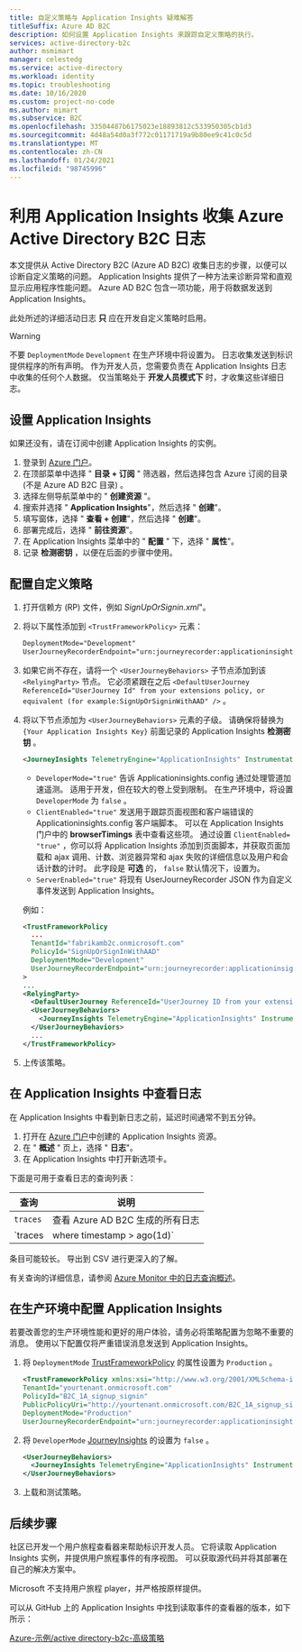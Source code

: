 ```yaml
---
title: 自定义策略与 Application Insights 疑难解答
titleSuffix: Azure AD B2C
description: 如何设置 Application Insights 来跟踪自定义策略的执行。
services: active-directory-b2c
author: msmimart
manager: celestedg
ms.service: active-directory
ms.workload: identity
ms.topic: troubleshooting
ms.date: 10/16/2020
ms.custom: project-no-code
ms.author: mimart
ms.subservice: B2C
ms.openlocfilehash: 33504487b6175023e18893812c533950305cb1d3
ms.sourcegitcommit: 4d48a54d0a3f772c01171719a9b80ee9c41c0c5d
ms.translationtype: MT
ms.contentlocale: zh-CN
ms.lasthandoff: 01/24/2021
ms.locfileid: "98745996"
---
```

# <a name="collect-azure-active-directory-b2c-logs-with-application-insights"></a>利用 Application Insights 收集 Azure Active Directory B2C 日志

本文提供从 Active Directory B2C (Azure AD B2C) 收集日志的步骤，以便可以诊断自定义策略的问题。 Application Insights 提供了一种方法来诊断异常和直观显示应用程序性能问题。 Azure AD B2C 包含一项功能，用于将数据发送到 Application Insights。

此处所述的详细活动日志 **只** 应在开发自定义策略时启用。

> [!WARNING]
> 不要 `DeploymentMode` `Development` 在生产环境中将设置为。 日志收集发送到标识提供程序的所有声明。 作为开发人员，您需要负责在 Application Insights 日志中收集的任何个人数据。 仅当策略处于 **开发人员模式下** 时，才收集这些详细日志。

## <a name="set-up-application-insights"></a>设置 Application Insights

如果还没有，请在订阅中创建 Application Insights 的实例。

1. 登录到 [Azure 门户](https://portal.azure.com)。
1. 在顶部菜单中选择 " **目录 + 订阅** " 筛选器，然后选择包含 Azure 订阅的目录 (不是 Azure AD B2C 目录) 。
1. 选择左侧导航菜单中的 " **创建资源** "。
1. 搜索并选择 " **Application Insights**"，然后选择 " **创建**"。
1. 填写窗体，选择 " **查看 + 创建**"，然后选择 " **创建**"。
1. 部署完成后，选择 " **前往资源**"。
1. 在 Application Insights 菜单中的 " **配置** " 下，选择 " **属性**"。
1. 记录 **检测密钥** ，以便在后面的步骤中使用。

## <a name="configure-the-custom-policy"></a>配置自定义策略

1. 打开信赖方 (RP) 文件，例如 *SignUpOrSignin.xml*"。
1. 将以下属性添加到 `<TrustFrameworkPolicy>` 元素：

   ```xml
   DeploymentMode="Development"
   UserJourneyRecorderEndpoint="urn:journeyrecorder:applicationinsights"
   ```

1. 如果它尚不存在，请将一个 `<UserJourneyBehaviors>` 子节点添加到该 `<RelyingParty>` 节点。 它必须紧跟在之后 `<DefaultUserJourney ReferenceId="UserJourney Id" from your extensions policy, or equivalent (for example:SignUpOrSigninWithAAD" />` 。
1. 将以下节点添加为 `<UserJourneyBehaviors>` 元素的子级。 请确保将替换为 `{Your Application Insights Key}` 前面记录的 Application Insights **检测密钥** 。

    ```xml
    <JourneyInsights TelemetryEngine="ApplicationInsights" InstrumentationKey="{Your Application Insights Key}" DeveloperMode="true" ClientEnabled="false" ServerEnabled="true" TelemetryVersion="1.0.0" />
    ```

    * `DeveloperMode="true"` 告诉 Applicationinsights.config 通过处理管道加速遥测。 适用于开发，但在较大的卷上受到限制。 在生产环境中，将设置 `DeveloperMode` 为 `false` 。
    * `ClientEnabled="true"` 发送用于跟踪页面视图和客户端错误的 Applicationinsights.config 客户端脚本。 可以在 Application Insights 门户中的 **browserTimings** 表中查看这些项。 通过设置 `ClientEnabled= "true"` ，你可以将 Application Insights 添加到页面脚本，并获取页面加载和 ajax 调用、计数、浏览器异常和 ajax 失败的详细信息以及用户和会话计数的计时。 此字段是 **可选** 的， `false` 默认情况下，设置为。
    * `ServerEnabled="true"` 将现有 UserJourneyRecorder JSON 作为自定义事件发送到 Application Insights。

    例如：

    ```xml
    <TrustFrameworkPolicy
      ...
      TenantId="fabrikamb2c.onmicrosoft.com"
      PolicyId="SignUpOrSignInWithAAD"
      DeploymentMode="Development"
      UserJourneyRecorderEndpoint="urn:journeyrecorder:applicationinsights"
    >
    ...
    <RelyingParty>
      <DefaultUserJourney ReferenceId="UserJourney ID from your extensions policy, or equivalent (for example: SignUpOrSigninWithAzureAD)" />
      <UserJourneyBehaviors>
        <JourneyInsights TelemetryEngine="ApplicationInsights" InstrumentationKey="{Your Application Insights Key}" DeveloperMode="true" ClientEnabled="false" ServerEnabled="true" TelemetryVersion="1.0.0" />
      </UserJourneyBehaviors>
      ...
    </TrustFrameworkPolicy>
    ```

1. 上传该策略。

## <a name="see-the-logs-in-application-insights"></a>在 Application Insights 中查看日志

在 Application Insights 中看到新日志之前，延迟时间通常不到五分钟。

1. 打开在 [Azure 门户](https://portal.azure.com)中创建的 Application Insights 资源。
1. 在 " **概述** " 页上，选择 " **日志**"。
1. 在 Application Insights 中打开新选项卡。

下面是可用于查看日志的查询列表：

| 查询 | 说明 |
|---------------------|--------------------|
`traces` | 查看 Azure AD B2C 生成的所有日志 |
`traces | where timestamp > ago(1d)` | 查看 Azure AD B2C 为前一天生成的所有日志

条目可能较长。 导出到 CSV 进行更深入的了解。

有关查询的详细信息，请参阅 [Azure Monitor 中的日志查询概述](../azure-monitor/log-query/log-query-overview.md)。

## <a name="configure-application-insights-in-production"></a>在生产环境中配置 Application Insights

若要改善您的生产环境性能和更好的用户体验，请务必将策略配置为忽略不重要的消息。 使用以下配置仅将严重错误消息发送到 Application Insights。 

1. 将 `DeploymentMode` [TrustFrameworkPolicy](trustframeworkpolicy.md) 的属性设置为 `Production` 。 

   ```xml
   <TrustFrameworkPolicy xmlns:xsi="http://www.w3.org/2001/XMLSchema-instance" xmlns:xsd="http://www.w3.org/2001/XMLSchema" xmlns="http://schemas.microsoft.com/online/cpim/schemas/2013/06" PolicySchemaVersion="0.3.0.0"
   TenantId="yourtenant.onmicrosoft.com"
   PolicyId="B2C_1A_signup_signin"
   PublicPolicyUri="http://yourtenant.onmicrosoft.com/B2C_1A_signup_signin"
   DeploymentMode="Production"
   UserJourneyRecorderEndpoint="urn:journeyrecorder:applicationinsights">
   ```

1. 将 `DeveloperMode` [JourneyInsights](relyingparty.md#journeyinsights) 的设置为 `false` 。

   ```xml
   <UserJourneyBehaviors>
     <JourneyInsights TelemetryEngine="ApplicationInsights" InstrumentationKey="{Your Application Insights Key}" DeveloperMode="false" ClientEnabled="false" ServerEnabled="true" TelemetryVersion="1.0.0" />
   </UserJourneyBehaviors>
   ```
   
1. 上载和测试策略。

## <a name="next-steps"></a>后续步骤

社区已开发一个用户旅程查看器来帮助标识开发人员。 它将读取 Application Insights 实例，并提供用户旅程事件的有序视图。 可以获取源代码并将其部署在自己的解决方案中。

Microsoft 不支持用户旅程 player，并严格按原样提供。

可以从 GitHub 上的 Application Insights 中找到读取事件的查看器的版本，如下所示：

[Azure-示例/active directory-b2c-高级策略](https://github.com/Azure-Samples/active-directory-b2c-advanced-policies/tree/master/wingtipgamesb2c/src/WingTipUserJourneyPlayerWebApplication)

